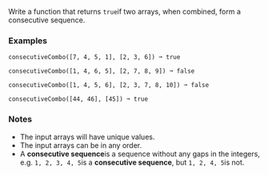 Write a function that returns `true`if two arrays, when combined, form a consecutive sequence.


### Examples ###
    consecutiveCombo([7, 4, 5, 1], [2, 3, 6]) ➞ true

    consecutiveCombo([1, 4, 6, 5], [2, 7, 8, 9]) ➞ false

    consecutiveCombo([1, 4, 5, 6], [2, 3, 7, 8, 10]) ➞ false

    consecutiveCombo([44, 46], [45]) ➞ true


### Notes ###
*   The input arrays will have unique values.
*   The input arrays can be in any order.
*   A **consecutive sequence**is a sequence without any gaps in the integers, e.g. `1, 2, 3, 4, 5`is a **consecutive sequence**, but `1, 2, 4, 5`is not.